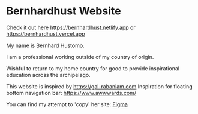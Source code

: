 
# Bernhardhust Website

Check it out here <https://bernhardhust.netlify.app> or <https://bernhardhust.vercel.app>

My name is Bernhard Hustomo.

I am a professional working outside of my country of origin.

Wishful to return to my home country for good to provide inspirational education across the archipelago.

This website is inspired by <https://gal-rabaniam.com>
Inspiration for floating bottom navigation bar: <https://www.awwwards.com/>

You can find my attempt to 'copy' her site: [Figma](https://figma.com/file/BpGEDpszCKpyUQE6c6sfPs/bernhardhust.com)
